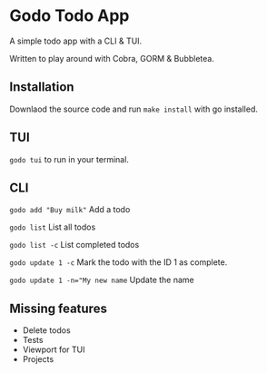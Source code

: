 # Godo Todo App
A simple todo app with a CLI & TUI.

Written to play around with Cobra, GORM & Bubbletea.

## Installation
Downlaod the source code and run `make install` with go installed.

## TUI
 `godo tui` to run in your terminal.
 
## CLI
`godo add "Buy milk"` Add a todo

`godo list` List all todos

`godo list -c` List completed todos

`godo update 1 -c` Mark the todo with the ID 1 as complete.

`godo update 1 -n="My new name` Update the name

## Missing features
- Delete todos
- Tests
- Viewport for TUI
- Projects